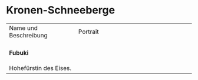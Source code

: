 # Kronen-Schneeberge

<table>
<tr><td>Name und Beschreibung</td><td width="300">Portrait</td></tr>
<tr><td><h4>Fubuki</h4> Hohefürstin des Eises.</td><td><img src="" alt="" /></td></tr>
</table>
